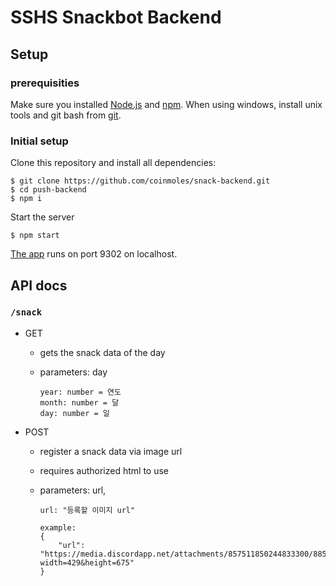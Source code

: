 # SSHS Snackbot Backend
## Setup
### prerequisities

Make sure you installed [Node.js](https://nodejs.org/) and [npm](https://npmjs.com).
When using windows, install unix tools and git bash from [git](https://git-scm.com/download/win).

### Initial setup

Clone this repository and install all dependencies:

```shell
$ git clone https://github.com/coinmoles/snack-backend.git
$ cd push-backend
$ npm i
```

Start the server

``` shell
$ npm start
```

[The app](http://localhost:9302) runs on port 9302 on localhost.

## API docs

### `/snack`

- GET
  - gets the snack data of the day

  - parameters: day

    ```
    year: number = 연도
    month: number = 달
    day: number = 일
    ```

- POST
  - register a snack data via image url
  - requires authorized html to use
  - parameters: url,

    ```
    url: "등록할 이미지 url"

    example:
    {
        "url": "https://media.discordapp.net/attachments/857511850244833300/885130560043896862/1630381819517.png?width=429&height=675"
    }
    ```



